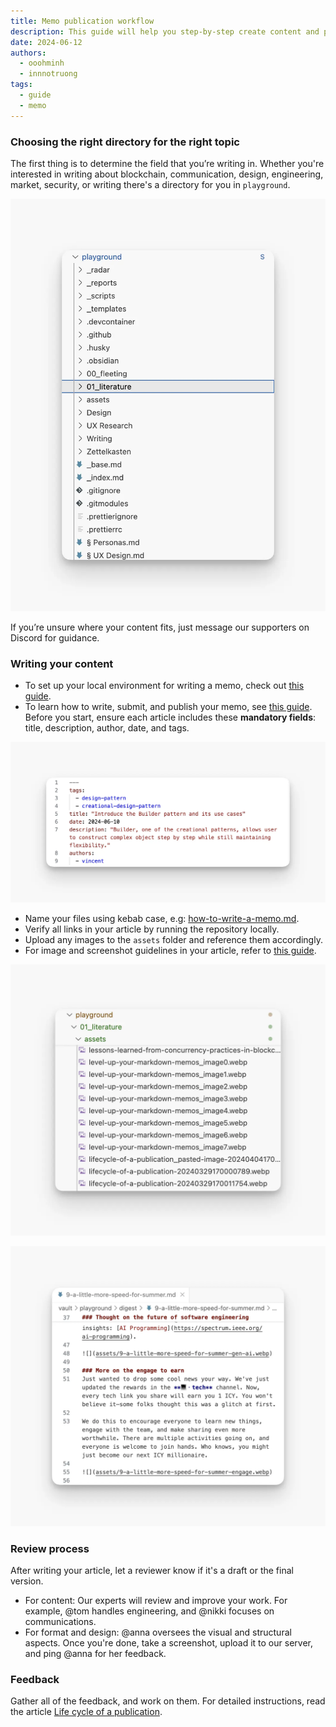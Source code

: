 ```yaml
---
title: Memo publication workflow
description: This guide will help you step-by-step create content and publish on memo.
date: 2024-06-12
authors:
  - ooohminh
  - innnotruong
tags:
  - guide
  - memo
---
```


### Choosing the right directory for the right topic

The first thing is to determine the field that you’re writing in. Whether you're interested in writing about blockchain, communication, design, engineering, market, security, or writing there's a directory for you in `playground`.

![](assets/memo-publication-workflow-choose-topic.webp)

If you’re unsure where your content fits, just message our supporters on Discord for guidance.

### Writing your content

- To set up your local environment for writing a memo, check out [this guide]().
- To learn how to write, submit, and publish your memo, see [this guide](publish-on-memo.md). Before you start, ensure each article includes these **mandatory fields**: title, description, author, date, and tags.

![](assets/memo-publication-workflow-metadata.webp)

- Name your files using kebab case, e.g: [how-to-write-a-memo.md]().
- Verify all links in your article by running the repository locally.
- Upload any images to the `assets` folder and reference them accordingly.
- For image and screenshot guidelines in your article, refer to [this guide]().

![](assets/memo-publication-workflow-images-format.webp)

![](assets/memo-publication-workflow-format.webp)

### Review process

After writing your article, let a reviewer know if it's a draft or the final version.

- For content: Our experts will review and improve your work. For example, @tom handles engineering, and @nikki focuses on communications.
- For format and design: @anna oversees the visual and structural aspects. Once you're done, take a screenshot, upload it to our server, and ping @anna for her feedback.

### Feedback

Gather all of the feedback, and work on them. For detailed instructions, read the article [Life cycle of a publication]().
